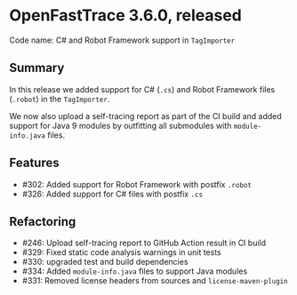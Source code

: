 # OpenFastTrace 3.6.0, released 

Code name: C# and Robot Framework support in `TagImporter`

## Summary

In this release we added support for C# (`.cs`) and Robot Framework files (`.robot`) in the `TagImporter`.

We now also upload a self-tracing report as part of the CI build and added support for Java 9 modules by outfitting all submodules with `module-info.java` files.

## Features

* #302: Added support for Robot Framework with postfix `.robot`
* #326: Added support for C# files with postfix `.cs`

## Refactoring

* #246: Upload self-tracing report to GitHub Action result in CI build
* #329: Fixed static code analysis warnings in unit tests
* #330: upgraded test and build dependencies
* #334: Added `module-info.java` files to support Java modules
* #331: Removed license headers from sources and `license-maven-plugin`
